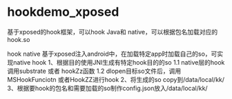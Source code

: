# hookdemo_xposed
基于xposed的hook框架，可以hook Java和 native，可以根据包名加载对应的hook.so

hook native
基于xposed注入android中，在加载特定app时加载自己的so，可实现native hook
1、根据目的使用JNI生成有特定hook目的的so
   1.1 native层的hook调用substrate 或者 hookZz函数
   1.2 dlopen目标so文件后，调用MSHookFunciotn 或者HookZZ进行hook
2、将生成的so copy到/data/local/kk/
3、根据要hook的包名和需要加载的so制作config.json放入/data/local/kk/

